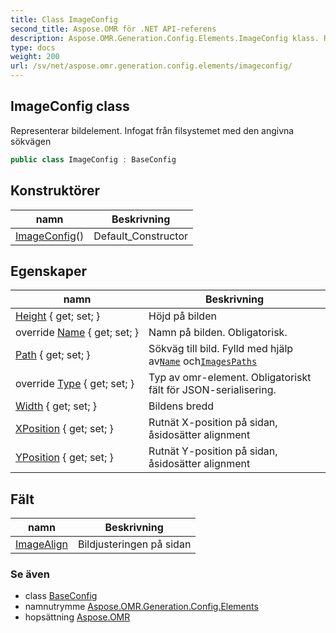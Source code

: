 ```yaml
---
title: Class ImageConfig
second_title: Aspose.OMR för .NET API-referens
description: Aspose.OMR.Generation.Config.Elements.ImageConfig klass. Representerar bildelement. Infogat från filsystemet med den angivna sökvägen
type: docs
weight: 200
url: /sv/net/aspose.omr.generation.config.elements/imageconfig/
---
```

## ImageConfig class

Representerar bildelement. Infogat från filsystemet med den angivna sökvägen

```csharp
public class ImageConfig : BaseConfig
```

## Konstruktörer

| namn | Beskrivning |
| --- | --- |
| [ImageConfig](imageconfig/)() | Default_Constructor |

## Egenskaper

| namn | Beskrivning |
| --- | --- |
| [Height](../../aspose.omr.generation.config.elements/imageconfig/height/) { get; set; } | Höjd på bilden |
| override [Name](../../aspose.omr.generation.config.elements/imageconfig/name/) { get; set; } | Namn på bilden. Obligatorisk. |
| [Path](../../aspose.omr.generation.config.elements/imageconfig/path/) { get; set; } | Sökväg till bild. Fylld med hjälp av[`Name`](./name/) och[`ImagesPaths`](../../aspose.omr.generation/globalpagesettings/imagespaths/) |
| override [Type](../../aspose.omr.generation.config.elements/imageconfig/type/) { get; set; } | Typ av omr-element. Obligatoriskt fält för JSON-serialisering. |
| [Width](../../aspose.omr.generation.config.elements/imageconfig/width/) { get; set; } | Bildens bredd |
| [XPosition](../../aspose.omr.generation.config.elements/imageconfig/xposition/) { get; set; } | Rutnät X-position på sidan, åsidosätter alignment |
| [YPosition](../../aspose.omr.generation.config.elements/imageconfig/yposition/) { get; set; } | Rutnät Y-position på sidan, åsidosätter alignment |

## Fält

| namn | Beskrivning |
| --- | --- |
| [ImageAlign](../../aspose.omr.generation.config.elements/imageconfig/imagealign/) | Bildjusteringen på sidan |

### Se även

* class [BaseConfig](../../aspose.omr.generation.config/baseconfig/)
* namnutrymme [Aspose.OMR.Generation.Config.Elements](../../aspose.omr.generation.config.elements/)
* hopsättning [Aspose.OMR](../../)


